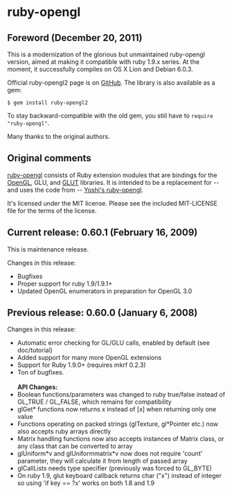 ruby-opengl
===========

Foreword (December 20, 2011)
--------
This is a modernization of the glorious but unmaintained ruby-opengl version, aimed at making it compatible with ruby 1.9.x series. At the moment, it successfully compiles on OS X Lion and Debian 6.0.3.

Official ruby-opengl2 page is on [GitHub](https://github.com/pbosetti/ruby-opengl). The library is also available as a gem:

    $ gem install ruby-opengl2
    
To stay backward-compatible with the old gem, you stiil have to `require "ruby-opengl"`.

Many thanks to the original authors.

Original comments
-----------------
[ruby-opengl][] consists of Ruby extension modules that are bindings for
the [OpenGL][], GLU, and [GLUT][] libraries. It is intended to be a
replacement for -- and uses the code from -- [Yoshi's ruby-opengl][].

It's licensed under the MIT license. Please see the included MIT-LICENSE
file for the terms of the license.


[ruby-opengl]: http://rubyforge.org/projects/ruby-opengl/
[OpenGL]: http://www.opengl.org/
[GLUT]: http://www.opengl.org/documentation/specs/glut/spec3/spec3.html


[Yoshi's ruby-opengl]: http://www2.giganet.net/~yoshi/


Current release: 0.60.1 (February 16, 2009)
-----------------
This is maintenance release.

Changes in this release:
* Bugfixes
* Proper support for ruby 1.9/1.9.1+
* Updated OpenGL enumerators in preparation for OpenGL 3.0

Previous release: 0.60.0 (January 6, 2008)
-----------------
Changes in this release:
* Automatic error checking for GL/GLU calls, enabled by default (see doc/tutorial)
* Added support for many more OpenGL extensions
* Support for Ruby 1.9.0+ (requires mkrf 0.2.3)
* Ton of bugfixes.<br><br>
<b>API Changes:</b>
* Boolean functions/parameters was changed to ruby true/false instead of GL\_TRUE / GL\_FALSE, which remains for compatibility
* glGet\* functions now returns x instead of [x] when returning only one value
* Functions operating on packed strings (glTexture, gl\*Pointer etc.) now also accepts ruby arrays directly
* Matrix handling functions now also accepts instances of Matrix class, or any class that can be converted to array
* glUniform\*v and glUniformmatrix\*v now does not require 'count' parameter, they will calculate it from length of passed array
* glCallLists needs type specifier (previously was forced to GL_BYTE)
* On ruby 1.9, glut keyboard callback returns char ("x") instead of integer so using 'if key == ?x' works on both 1.8 and 1.9

